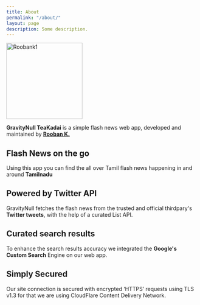 ```yaml
---
title: About
permalink: "/about/"
layout: page
description: Some description.
---
```


<img class="img-rounded" src="https://cdn.glitch.com/e68e9bfc-04e8-4acb-91fc-4381e1c60480%2F9eiC-ks7_400x400.jpg?v=1620982926663" alt="Roobank1" width="200">

**GravityNull TeaKadai** is a simple flash news web app, developed and maintained by [**Rooban K.**](https://fb.com/roobenk)  

Flash News on the go
--------------------

Using this app you can find the all over Tamil flash news happening in and around **Tamilnadu**  


Powered by Twitter API
----------------------

GravityNull fetches the flash news from the trusted and official thirdpary's **Twitter tweets**, with the help of a curated List API.  


Curated search results
----------------------

To enhance the search results accuracy we integrated the **Google's Custom Search** Engine on our web app.  


Simply Secured
--------------

Our site connection is secured with encrypted ‘HTTPS’ requests using TLS v1.3 for that we are using CloudFlare Content Delivery Network.  

